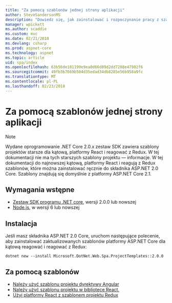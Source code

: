 ```yaml
---
title: "Za pomocą szablonów jednej strony aplikacji"
author: SteveSandersonMS
description: "Dowiedz się, jak zainstalować i rozpoczynanie pracy z szablonami projektu platformy ASP.NET Core jednej strony aplikacji JEDNOSTRONICOWEJ."
manager: wpickett
ms.author: scaddie
ms.custom: mvc
ms.date: 02/21/2018
ms.devlang: csharp
ms.prod: aspnet-core
ms.technology: aspnet
ms.topic: article
uid: spa/index
ms.openlocfilehash: 63b56de101199e9ea0d66d89d2dd7288e47902f6
ms.sourcegitcommit: 49fb3b7669b504d35edad34db8285e56b958a9fc
ms.translationtype: MT
ms.contentlocale: pl-PL
ms.lasthandoff: 02/23/2018
---
```

# <a name="use-the-single-page-application-templates"></a>Za pomocą szablonów jednej strony aplikacji

> [!NOTE]
> Wydane oprogramowanie .NET Core 2.0.x zestaw SDK zawiera szablony projektów starsze dla kątową, platformy React i reagować z Redux. W tej dokumentacji nie ma tych starszych szablony projektu — informacje. W tej dokumentacji do najnowszej kątową, platformy React i reagują z Redux szablonów, które można zainstalować ręcznie do składnika ASP.NET 2.0 Core. Szablony znajdują się domyślnie z platformy ASP.NET Core 2.1.

## <a name="prerequisites"></a>Wymagania wstępne

* [Zestaw SDK programu .NET core](https://www.microsoft.com/net/download), wersji 2.0.0 lub nowszej
* [Node.js](https://nodejs.org), w wersji 6 lub nowszej

## <a name="installation"></a>Instalacja

Jeśli masz składnika ASP.NET 2.0 Core, uruchom następujące polecenie, aby zainstalować zaktualizowanych szablonów platformy ASP.NET Core dla kątową reagować i reagować z Redux:

```console
dotnet new --install Microsoft.DotNet.Web.Spa.ProjectTemplates::2.0.0
```

## <a name="use-the-templates"></a>Za pomocą szablonów

- [Należy użyć szablonu projektu dyrektywy Angular](xref:spa/angular)
- [Należy użyć szablonu projektu w bibliotece React.](xref:spa/react)
- [Użyj platformy React z szablonem projektu Redux](xref:spa/react-with-redux)
